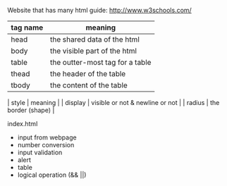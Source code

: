 Website that has many html guide:
http://www.w3schools.com/

| tag name | meaning |
|---|---|
| head | the shared data of the html |
| body | the visible part of the html |
| table | the outter-most tag for a table |
| thead | the header of the table |
| tbody | the content of the table |

| style | meaning |
| display | visible or not & newline or not |
| radius | the border (shape) |

index.html
 - input from webpage
 - number conversion
 - input validation
 - alert
 - table
 - logical operation (&& ||)